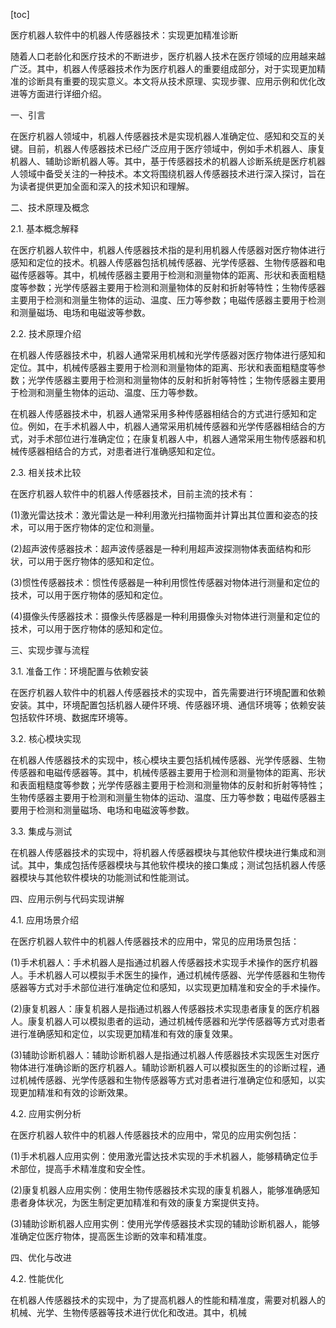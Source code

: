 
[toc]                    
                
                
医疗机器人软件中的机器人传感器技术：实现更加精准诊断

随着人口老龄化和医疗技术的不断进步，医疗机器人技术在医疗领域的应用越来越广泛。其中，机器人传感器技术作为医疗机器人的重要组成部分，对于实现更加精准的诊断具有重要的现实意义。本文将从技术原理、实现步骤、应用示例和优化改进等方面进行详细介绍。

一、引言

在医疗机器人领域中，机器人传感器技术是实现机器人准确定位、感知和交互的关键。目前，机器人传感器技术已经广泛应用于医疗领域中，例如手术机器人、康复机器人、辅助诊断机器人等。其中，基于传感器技术的机器人诊断系统是医疗机器人领域中备受关注的一种技术。本文将围绕机器人传感器技术进行深入探讨，旨在为读者提供更加全面和深入的技术知识和理解。

二、技术原理及概念

2.1. 基本概念解释

在医疗机器人软件中，机器人传感器技术指的是利用机器人传感器对医疗物体进行感知和定位的技术。机器人传感器包括机械传感器、光学传感器、生物传感器和电磁传感器等。其中，机械传感器主要用于检测和测量物体的距离、形状和表面粗糙度等参数；光学传感器主要用于检测和测量物体的反射和折射等特性；生物传感器主要用于检测和测量生物体的运动、温度、压力等参数；电磁传感器主要用于检测和测量磁场、电场和电磁波等参数。

2.2. 技术原理介绍

在机器人传感器技术中，机器人通常采用机械和光学传感器对医疗物体进行感知和定位。其中，机械传感器主要用于检测和测量物体的距离、形状和表面粗糙度等参数；光学传感器主要用于检测和测量物体的反射和折射等特性；生物传感器主要用于检测和测量生物体的运动、温度、压力等参数。

在机器人传感器技术中，机器人通常采用多种传感器相结合的方式进行感知和定位。例如，在手术机器人中，机器人通常采用机械传感器和光学传感器相结合的方式，对手术部位进行准确定位；在康复机器人中，机器人通常采用生物传感器和机械传感器相结合的方式，对患者进行准确感知和定位。

2.3. 相关技术比较

在医疗机器人软件中的机器人传感器技术，目前主流的技术有：

(1)激光雷达技术：激光雷达是一种利用激光扫描物面并计算出其位置和姿态的技术，可以用于医疗物体的定位和测量。

(2)超声波传感器技术：超声波传感器是一种利用超声波探测物体表面结构和形状，可以用于医疗物体的感知和定位。

(3)惯性传感器技术：惯性传感器是一种利用惯性传感器对物体进行测量和定位的技术，可以用于医疗物体的感知和定位。

(4)摄像头传感器技术：摄像头传感器是一种利用摄像头对物体进行测量和定位的技术，可以用于医疗物体的感知和定位。

三、实现步骤与流程

3.1. 准备工作：环境配置与依赖安装

在医疗机器人软件中的机器人传感器技术的实现中，首先需要进行环境配置和依赖安装。其中，环境配置包括机器人硬件环境、传感器环境、通信环境等；依赖安装包括软件环境、数据库环境等。

3.2. 核心模块实现

在机器人传感器技术的实现中，核心模块主要包括机械传感器、光学传感器、生物传感器和电磁传感器等。其中，机械传感器主要用于检测和测量物体的距离、形状和表面粗糙度等参数；光学传感器主要用于检测和测量物体的反射和折射等特性；生物传感器主要用于检测和测量生物体的运动、温度、压力等参数；电磁传感器主要用于检测和测量磁场、电场和电磁波等参数。

3.3. 集成与测试

在机器人传感器技术的实现中，将机器人传感器模块与其他软件模块进行集成和测试。其中，集成包括传感器模块与其他软件模块的接口集成；测试包括机器人传感器模块与其他软件模块的功能测试和性能测试。

四、应用示例与代码实现讲解

4.1. 应用场景介绍

在医疗机器人软件中的机器人传感器技术的应用中，常见的应用场景包括：

(1)手术机器人：手术机器人是指通过机器人传感器技术实现手术操作的医疗机器人。手术机器人可以模拟手术医生的操作，通过机械传感器、光学传感器和生物传感器等方式对手术部位进行准确定位和感知，以实现更加精准和安全的手术操作。

(2)康复机器人：康复机器人是指通过机器人传感器技术实现患者康复的医疗机器人。康复机器人可以模拟患者的运动，通过机械传感器和光学传感器等方式对患者进行准确感知和定位，以实现更加精准和有效的康复效果。

(3)辅助诊断机器人：辅助诊断机器人是指通过机器人传感器技术实现医生对医疗物体进行准确诊断的医疗机器人。辅助诊断机器人可以模拟医生的的诊断过程，通过机械传感器、光学传感器和生物传感器等方式对患者进行准确定位和感知，以实现更加精准和有效的诊断效果。

4.2. 应用实例分析

在医疗机器人软件中的机器人传感器技术的应用中，常见的应用实例包括：

(1)手术机器人应用实例：使用激光雷达技术实现的手术机器人，能够精确定位手术部位，提高手术精准度和安全性。

(2)康复机器人应用实例：使用生物传感器技术实现的康复机器人，能够准确感知患者身体状况，为医生制定更加精准和有效的康复方案提供支持。

(3)辅助诊断机器人应用实例：使用光学传感器技术实现的辅助诊断机器人，能够准确定位医疗物体，提高医生诊断的效率和精准度。

四、优化与改进

4.2. 性能优化

在机器人传感器技术的实现中，为了提高机器人的性能和精准度，需要对机器人的机械、光学、生物传感器等技术进行优化和改进。其中，机械

